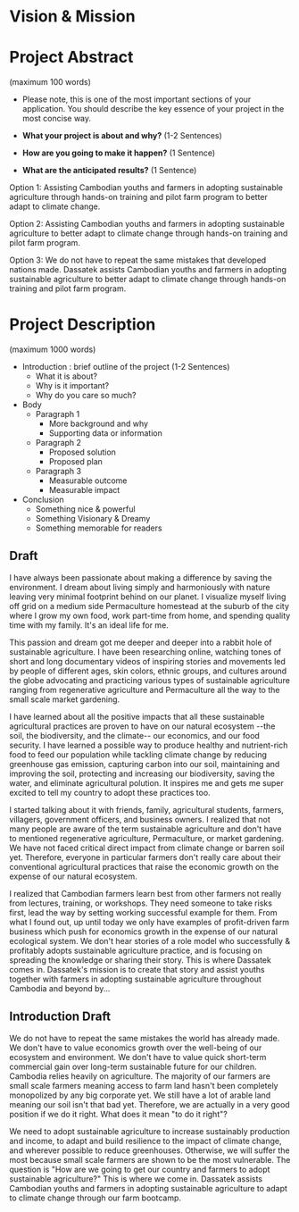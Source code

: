 # Vision & Mission
# Project Abstract 
(maximum 100 words) 

- Please note, this is one of the most important sections of your application. You should describe the key essence of your project in the most concise way.

- **What your project is about and why?** (1-2 Sentences)
- **How are you going to make it happen?** (1 Sentence)
- **What are the anticipated results?** (1 Sentence)

Option 1: 
Assisting Cambodian youths and farmers in adopting sustainable agriculture  through hands-on training and pilot farm program to better adapt to climate change. 

Option 2: 
Assisting Cambodian youths and farmers in adopting sustainable agriculture to better adapt to climate change through hands-on training and pilot farm program. 

Option 3: 
We do not have to repeat the same mistakes that developed nations made. Dassatek assists Cambodian youths and farmers in adopting sustainable agriculture to better adapt to climate change through hands-on training and pilot farm program. 

# Project Description 
(maximum 1000 words)

- Introduction : brief outline of the project (1-2 Sentences)
	- What it is about?
	- Why is it important? 
	- Why do you care so much?
- Body
	- Paragraph 1
		- More background and why
		- Supporting data or information
	- Paragraph 2
		- Proposed solution
		- Proposed plan
	- Paragraph 3
		- Measurable outcome
		- Measurable impact
- Conclusion
	- Something nice & powerful
	- Something Visionary & Dreamy
	- Something memorable for readers


## Draft
I have always been passionate about making a difference by saving the environment. I dream about living simply and harmoniously with nature leaving very minimal footprint behind on our planet. I visualize myself living off grid on a medium side Permaculture homestead at the suburb of the city where I grow my own food, work part-time from home, and spending quality time with my family. It's an ideal life for me. 

This passion and dream got me deeper and deeper into a rabbit hole of sustainable agriculture. I have been researching online, watching tones of short and long documentary videos of inspiring stories and movements led by people of different ages, skin colors, ethnic groups, and cultures around the globe advocating and practicing various types of sustainable agriculture ranging from regenerative agriculture and Permaculture all the way to the small scale market gardening. 

I have learned about all the positive impacts that all these sustainable agricultural practices are proven to have on our natural ecosystem --the soil, the biodiversity, and the climate-- our economics, and our food security. I have learned a possible way to produce healthy and nutrient-rich food to feed our population while tackling climate change by reducing greenhouse gas emission, capturing carbon into our soil, maintaining and improving the soil, protecting and increasing our biodiversity, saving the water, and  eliminate agricultural polution. It inspires me and gets me super excited to tell my country to adopt these practices too. 

I started talking about it with friends, family, agricultural students, farmers, villagers, government officers, and business owners. I realized that not many people are aware of the term sustainable agriculture and don't have to mentioned regenerative agriculture, Permaculture, or market gardening. We have not faced critical direct impact from climate change or barren soil yet. Therefore, everyone in particular farmers don't really care about their conventional agricultural practices that raise the economic growth on the expense of our natural ecosystem. 

I realized that Cambodian farmers learn best from other farmers not really from lectures, training, or workshops. They need someone to take risks first, lead the way by setting working successful example for them. From what I found out, up until today we only have examples of profit-driven farm business which push for economics growth in the expense of our natural ecological system. We don't hear stories of a role model who successfully & profitably adopts sustainable agriculture practice, and is focusing on spreading the knowledge or sharing their story. This is where Dassatek comes in. Dassatek's mission is to create that story and assist youths together with farmers in adopting sustainable agriculture throughout Cambodia and beyond by...


## Introduction Draft
We do not have to repeat the same mistakes the world has already made. We don't have to value economics growth over the well-being of our ecosystem and environment. We don't have to value quick short-term commercial gain over long-term sustainable future for our children. Cambodia relies heavily on agriculture. The majority of our farmers are small scale farmers meaning access to farm land hasn't been completely monopolized by any big corporate yet. We still have a lot of arable land meaning our soil isn't that bad yet. Therefore, we are actually in a very good position if we do it right. What does it mean "to do it right"?

We need to adopt sustainable agriculture to increase sustainably production and income, to adapt and build resilience to the impact of climate change, and wherever possible to reduce greenhouses. Otherwise, we will suffer the most because small scale farmers are shown to be the most vulnerable. The question is "How are we going to get our country and farmers to adopt sustainable agriculture?" This is where we come in. Dassatek assists Cambodian youths and farmers in adopting sustainable agriculture to adapt to climate change through our farm bootcamp. 